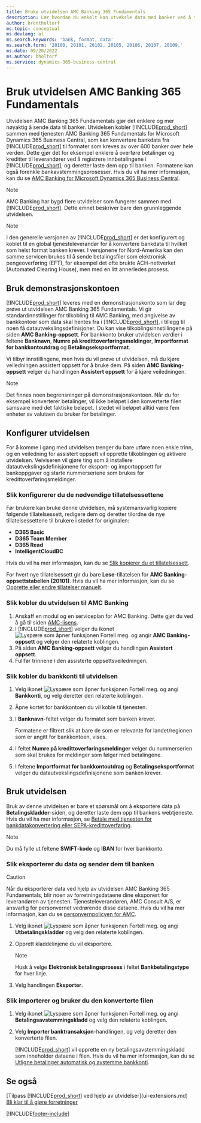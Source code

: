 ```yaml
---
title: Bruke utvidelsen AMC Banking 365 Fundamentals
description: Lær hvordan du enkelt kan utveksle data med banker ved å transformere data til det formatet de krever.
author: brentholtorf
ms.topic: conceptual
ms.devlang: al
ms.search.keywords: 'bank, format, data'
ms.search.form: '20100, 20101, 20102, 20105, 20106, 20107, 20109,'
ms.date: 09/20/2022
ms.author: bholtorf
ms.service: dynamics-365-business-central
---
```


# <a name="use-the-amc-banking-365-fundamentals-extension"></a>Bruk utvidelsen AMC Banking 365 Fundamentals

Utvidelsen AMC Banking 365 Fundamentals gjør det enklere og mer nøyaktig å sende data til banker. Utvidelsen kobler [!INCLUDE[prod_short](includes/prod_short.md)] sammen med tjenesten AMC Banking 365 Fundamentals for Microsoft Dynamics 365 Business Central, som kan konvertere bankdata fra [!INCLUDE[prod_short](includes/prod_short.md)] til formater som kreves av over 600 banker over hele verden. Dette gjør det for eksempel enklere å overføre betalinger og kreditter til leverandører ved å registrere innbetalingene i [!INCLUDE[prod_short](includes/prod_short.md)], og deretter laste dem opp til banken. Formatene kan også forenkle bankavstemmingsprosesser. Hvis du vil ha mer informasjon, kan du se [AMC Banking for Microsoft Dynamics 365 Business Central](https://www.amcbanking.com/bc-fundamentals/).

> [!NOTE]
> AMC Banking har bygd flere utvidelser som fungerer sammen med [!INCLUDE[prod_short](includes/prod_short.md)]. Dette emnet beskriver bare den grunnleggende utvidelsen.

> [!NOTE]
> I den generelle versjonen av [!INCLUDE[prod_short](includes/prod_short.md)] er det konfigurert og koblet til en global tjenesteleverandør for å konvertere bankdata til hvilket som helst format banken krever. I versjonene for Nord-Amerika kan den samme servicen brukes til å sende betalingsfiler som elektronisk pengeoverføring (EFT), for eksempel det ofte brukte ACH-nettverket (Automated Clearing House), men med en litt annerledes prosess.

## <a name="use-our-demonstration-account"></a>Bruk demonstrasjonskontoen

[!INCLUDE[prod_short](includes/prod_short.md)] leveres med en demonstrasjonskonto som lar deg prøve ut utvidelsen AMC Banking 365 Fundamentals. Vi gir standardinnstillinger for tilkobling til AMC Banking, med angivelse av bankkontoer som data skal hentes fra i [!INCLUDE[prod_short](includes/prod_short.md)], i tillegg til noen få datautvekslingsdefinisjoner. Du kan vise tilkoblingsinnstillingene på siden **AMC Banking-oppsett**. For bankkonto bruker utvidelsen verdier i feltene **Banknavn**, **Numre på kredittoverføringsmeldinger**, **Importformat for bankkontoutdrag** og **Betalingseksportformat**.

Vi tilbyr innstillingene, men hvis du vil prøve ut utvidelsen, må du kjøre veiledningen assistert oppsett for å bruke dem. På siden **AMC Banking-oppsett** velger du handlingen **Assistert oppsett** for å kjøre veiledningen.

> [!NOTE]
> Det finnes noen begrensninger på demonstrasjonskontoen. Når du for eksempel konverterer betalinger, vil ikke beløpet i den konverterte filen samsvare med det faktiske beløpet. I stedet vil beløpet alltid være fem enheter av valutaen du bruker for betalinger.  

## <a name="setting-up-the-extension"></a>Konfigurer utvidelsen

For å komme i gang med utvidelsen trenger du bare utføre noen enkle trinn, og en veiledning for assistert oppsett vil opprette tilkoblingen og aktivere utvidelsen. Veiviseren vil gjøre ting som å installere datautvekslingsdefinisjonene for eksport- og importoppsett for bankoppgaver og starte nummerseriene som brukes for kredittoverføringsmeldinger.  

### <a name="to-set-up-the-required-permission-sets"></a>Slik konfigurerer du de nødvendige tillatelsessettene

Før brukere kan bruke denne utvidelsen, må systemansvarlig kopiere følgende tillatelsessett, redigere dem og deretter tilordne de nye tillatelsessettene til brukere i stedet for originalen:

* **D365 Basic**
* **D365 Team Member**
* **D365 Read**
* **IntelligentCloudBC**

Hvis du vil ha mer informasjon, kan du se [Slik kopierer du et tillatelsessett](ui-define-granular-permissions.md#copy-a-permission-set).

For hvert nye tillatelsessett gir du bare **Lese**-tillatelsen for **AMC Banking-oppsettstabellen (20101)**. Hvis du vil ha mer informasjon, kan du se [Opprette eller endre tillatelser manuelt](ui-define-granular-permissions.md#create-a-permission-set).

### <a name="to-connect-the-extension-to-amc-banking"></a>Slik kobler du utvidelsen til AMC Banking

1. Anskaff en modul og en serviceplan for AMC Banking. Dette gjør du ved å gå til siden [AMC-lisens](https://license.amcbanking.com/register).
2. I [!INCLUDE[prod_short](includes/prod_short.md)] velger du ikonet ![Lyspære som åpner funksjonen Fortell meg.](media/ui-search/search_small.png "Fortell hva du vil gjøre") og angir **AMC Banking-oppsett** og velger den relaterte koblingen.  
3. På siden **AMC Banking-oppsett** velger du handlingen **Assistert oppsett**.
4. Fullfør trinnene i den assisterte oppsettsveiledningen.

### <a name="to-connect-bank-accounts-to-the-extension"></a>Slik kobler du bankkonti til utvidelsen

1. Velg ikonet ![Lyspære som åpner funksjonen Fortell meg.](media/ui-search/search_small.png "Fortell hva du vil gjøre") og angi **Bankkonti**, og velg deretter den relaterte koblingen.
2. Åpne kortet for bankkontoen du vil koble til tjenesten.
3. I **Banknavn**-feltet velger du formatet som banken krever.  

   Formatene er filtrert slik at bare de som er relevante for landet/regionen som er angitt for bankkontoen, vises.
4. I feltet **Numre på kredittoverføringsmeldinger** velger du nummerserien som skal brukes for meldinger som følger med betalingene.
5. I feltene **Importformat for bankkontoutdrag** og **Betalingseksportformat** velger du datautvekslingsdefinisjonene som banken krever.

## <a name="use-the-extension"></a>Bruk utvidelsen

Bruk av denne utvidelsen er bare et spørsmål om å eksportere data på **Betalingskladder**-siden, og deretter laste dem opp til bankens webtjeneste. Hvis du vil ha mer informasjon, se [Betale med tjenesten for bankdatakonvertering eller SEPA-kredittoverføring](finance-make-payments-with-bank-data-conversion-service-or-sepa-credit-transfer.md).

> [!NOTE]
> Du må fylle ut feltene **SWIFT-kode** og **IBAN** for hver bankkonto.

### <a name="to-export-data-and-submit-it-to-your-bank"></a>Slik eksporterer du data og sender dem til banken

> [!CAUTION]  
> Når du eksporterer data ved hjelp av utvidelsen AMC Banking 365 Fundamentals, blir noen av forretningsdataene dine eksponert for leverandøren av tjenesten. Tjenesteleverandøren, AMC Consult A/S, er ansvarlig for personvernet vedrørende disse dataene. Hvis du vil ha mer informasjon, kan du se [personvernpolicyen for AMC](https://go.microsoft.com/fwlink/?LinkId=510158).

1. Velg ikonet ![Lyspære som åpner funksjonen Fortell meg.](media/ui-search/search_small.png "Fortell hva du vil gjøre") og angi **Utbetalingskladder** og velg den relaterte koblingen.
2. Opprett kladdelinjene du vil eksportere.  

   > [!NOTE]
   > Husk å velge **Elektronisk betalingsprosess** i feltet **Bankbetalingstype** for hver linje.
3. Velg handlingen **Eksporter**.

### <a name="to-import-and-apply-the-converted-file"></a>Slik importerer og bruker du den konverterte filen

1. Velg ikonet ![Lyspære som åpner funksjonen Fortell meg.](media/ui-search/search_small.png "Fortell hva du vil gjøre") og angi **Betalingsavstemmingskladd** og velg den relaterte koblingen.
2. Velg **Importer banktransaksjon**-handlingen, og velg deretter den konverterte filen.  

   [!INCLUDE[prod_short](includes/prod_short.md)] vil opprette en ny betalingsavstemmingskladd som inneholder dataene i filen. Hvis du vil ha mer informasjon, kan du se [Utligne betalinger automatisk og avstemme bankkonti](receivables-apply-payments-auto-reconcile-bank-accounts.md).

## <a name="see-also"></a>Se også

[Tilpass [!INCLUDE[prod_short](includes/prod_short.md)] ved hjelp av utvidelser](ui-extensions.md)  
[Bli klar til å gjøre forretninger](ui-get-ready-business.md)  

[!INCLUDE[footer-include](includes/footer-banner.md)]
